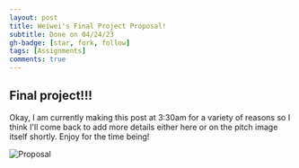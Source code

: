 ```yaml
---
layout: post
title: Weiwei's Final Project Proposal!
subtitle: Done on 04/24/23
gh-badge: [star, fork, follow]
tags: [Assignments]
comments: true
---
```


## Final project!!!

Okay, I am currently making this post at 3:30am for a variety of reasons so I think I'll come back to add more details either here or on the pitch image itself shortly. Enjoy for the time being!

![Proposal](https://weiweilu081.github.io/assets/img/project-proposal.jpg) 
